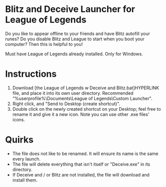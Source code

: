 # Blitz and Deceive Launcher for League of Legends
Do you like to appear offline to your friends and have Blitz autofill your runes? Do you disable Blitz and League to start when you boot your computer? Then this is helpful to you!

Must have League of Legends already installed. Only for Windows.

# Instructions
1. Download [the League of Legends w Deceive and Blitz.bat]HYPERLINK file, and place it into its own user directory. Recommended "%userprofile%\Documents\League of Legends\Custom Launcher".
2. Right click, and "Send to Desktop (create shortcut)".
3. Double click on the newly created shortcut on your Desktop; feel free to rename it and give it a new icon. Note you can use other .exe files' icons.

# Quirks
- The file does not like to be renamed. It will ensure its name is the same every launch.
- The file will delete everything that isn't itself or "Deceive.exe" in its directory.
- If Deceive and / or Blitz are not installed, the file will download and install them.
